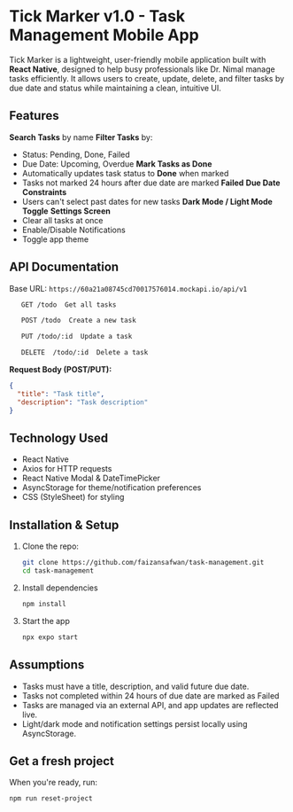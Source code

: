 # Tick Marker v1.0 - Task Management Mobile App

Tick Marker is a lightweight, user-friendly mobile application built with **React Native**, designed to help busy professionals like Dr. Nimal manage tasks efficiently. It allows users to create, update, delete, and filter tasks by due date and status while maintaining a clean, intuitive UI.


## Features

**Search Tasks** by name
**Filter Tasks** by:
  - Status: Pending, Done, Failed
  - Due Date: Upcoming, Overdue
**Mark Tasks as Done**
  - Automatically updates task status to **Done** when marked
  - Tasks not marked 24 hours after due date are marked **Failed**
**Due Date Constraints**
  - Users can't select past dates for new tasks
**Dark Mode / Light Mode Toggle**
**Settings Screen**
  - Clear all tasks at once
  - Enable/Disable Notifications
  - Toggle app theme


##  API Documentation

Base URL: `https://60a21a08745cd70017576014.mockapi.io/api/v1`

```bash
   GET /todo  Get all tasks  
```

```bash
   POST /todo  Create a new task  
```

```bash
   PUT /todo/:id  Update a task   
```

```bash
   DELETE  /todo/:id  Delete a task   
```

**Request Body (POST/PUT):**
```json
{
  "title": "Task title",
  "description": "Task description"
}
```

## Technology Used

- React Native
- Axios for HTTP requests
- React Native Modal & DateTimePicker
- AsyncStorage for theme/notification preferences
- CSS (StyleSheet) for styling

## Installation & Setup

1. Clone the repo:

   ```bash
   git clone https://github.com/faizansafwan/task-management.git
   cd task-management
   ```

2. Install dependencies

   ```bash
   npm install
   ```

3. Start the app

   ```bash
   npx expo start
   ```

## Assumptions

- Tasks must have a title, description, and valid future due date.
- Tasks not completed within 24 hours of due date are marked as Failed
- Tasks are managed via an external API, and app updates are reflected live.
- Light/dark mode and notification settings persist locally using AsyncStorage.



## Get a fresh project

When you're ready, run:

```bash
npm run reset-project
```

